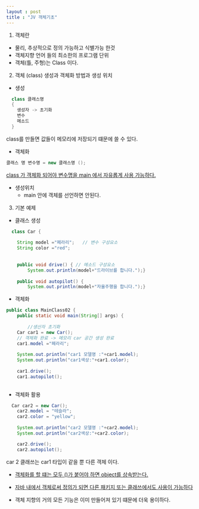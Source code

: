 ```yaml
--- 
layout : post
title : "JV 객체기초"
---
```

1. 객체란  
 - 물리, 추상적으로 정의 가능하고 식별가능 한것  
- 객체지향 언어 들의 최소한의 프로그램 단위  
- 객체(틀, 주형)는 Class 이다.  
2. 객체 (class) 생성과 객체화 방법과 생성 위치
  - 생성    
```java  
  class 클래스명
  { 
    생성자 -> 초기화 
    변수
    메소드
  }  
```
 class를 만들면 값들이 메모리에 저장되기 떄문에 쓸 수 있다.  
      
- 객체화  
```java 
클래스 명 변수명 = new 클래스명 ();  
```  
<u>class 가 객체화 되어야 변수명을 main 에서 자유롭게 사용 가능하다.</u>  
- 생성위치  
   - main 안에 객체를 선언하면 안된다.  

3. 기본 예제  
 - 클래스 생성  
```java  
  class Car {
	
	String model ="페라리";   // 변수 구성요소
	String color ="red";
	
	
	public void drive() { // 메소드 구성요소
		System.out.println(model+"드라이브를 합니다.");}
		
	public void autopilot() {
		System.out.println(model+"자율주행을 합니다.");}    
 ```  

- 객체화  
```java  
public class MainClass02 {	
	public static void main(String[] args) {
	
		//생산자 초기화
	Car car1 = new Car(); 
    // 객체화 완료 -> 메모리 car 공간 생성 완료
	car1.model ="페라리";
	
	System.out.println("car1 모델명 :"+car1.model);
	System.out.println("car1색상:"+car1.color);  
      
    car1.drive();
    car1.autopilot();
      

```  

- 객체화 활용  
```java  
  Car car2 = new Car();
	car2.model = "테슬라";
	car2.color = "yellow";
	
	System.out.println("car2 모델명 :"+car2.model);
	System.out.println("car2색상:"+car2.color);  

    car2.drive();
	car2.autopilot();  
```  
car 2 클래쓰는 car1 타입이 같을 뿐 다른 객체 이다.  
  
* <u> 객체화를 할 떄는 모두 ()가 붙어야 하면 object를 상속받는다.</u>    
   
*  
  <u> 자바 내에서 객체로써 정의가 되면 다른 패키지 또는 클래쓰에서도 사용이 가능하다</u>  
      
* 객체 지향의 거의 모든 기능은 이미 만들어져 있기 떄문에 더욱 용이하다.
